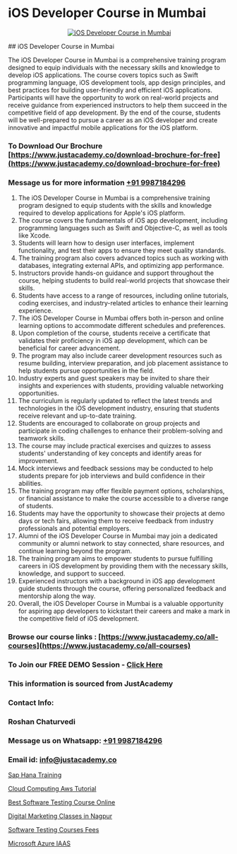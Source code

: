 # iOS Developer Course in Mumbai

<p align="center">
  <a href="https://justacademy.co/course-detail/ios-training">
    <img src="https://justacademy.co/storage2/course_image/1676636008_course_image.webp" alt="iOS Developer Course in Mumbai">
  </a>
</p>
## iOS Developer Course in Mumbai

The iOS Developer Course in Mumbai is a comprehensive training program designed to equip individuals with the necessary skills and knowledge to develop iOS applications. The course covers topics such as Swift programming language, iOS development tools, app design principles, and best practices for building user-friendly and efficient iOS applications. Participants will have the opportunity to work on real-world projects and receive guidance from experienced instructors to help them succeed in the competitive field of app development. By the end of the course, students will be well-prepared to pursue a career as an iOS developer and create innovative and impactful mobile applications for the iOS platform.
### To Download Our Brochure [https://www.justacademy.co/download-brochure-for-free](https://www.justacademy.co/download-brochure-for-free)
### Message us for more information [+91 9987184296](https://api.whatsapp.com/send?phone=919987184296)
1) The iOS Developer Course in Mumbai is a comprehensive training program designed to equip students with the skills and knowledge required to develop applications for Apple's iOS platform.
2) The course covers the fundamentals of iOS app development, including programming languages such as Swift and Objective-C, as well as tools like Xcode.
3) Students will learn how to design user interfaces, implement functionality, and test their apps to ensure they meet quality standards.
4) The training program also covers advanced topics such as working with databases, integrating external APIs, and optimizing app performance.
5) Instructors provide hands-on guidance and support throughout the course, helping students to build real-world projects that showcase their skills.
6) Students have access to a range of resources, including online tutorials, coding exercises, and industry-related articles to enhance their learning experience.
7) The iOS Developer Course in Mumbai offers both in-person and online learning options to accommodate different schedules and preferences.
8) Upon completion of the course, students receive a certificate that validates their proficiency in iOS app development, which can be beneficial for career advancement.
9) The program may also include career development resources such as resume building, interview preparation, and job placement assistance to help students pursue opportunities in the field.
10) Industry experts and guest speakers may be invited to share their insights and experiences with students, providing valuable networking opportunities.
11) The curriculum is regularly updated to reflect the latest trends and technologies in the iOS development industry, ensuring that students receive relevant and up-to-date training.
12) Students are encouraged to collaborate on group projects and participate in coding challenges to enhance their problem-solving and teamwork skills.
13) The course may include practical exercises and quizzes to assess students' understanding of key concepts and identify areas for improvement.
14) Mock interviews and feedback sessions may be conducted to help students prepare for job interviews and build confidence in their abilities.
15) The training program may offer flexible payment options, scholarships, or financial assistance to make the course accessible to a diverse range of students.
16) Students may have the opportunity to showcase their projects at demo days or tech fairs, allowing them to receive feedback from industry professionals and potential employers.
17) Alumni of the iOS Developer Course in Mumbai may join a dedicated community or alumni network to stay connected, share resources, and continue learning beyond the program.
18) The training program aims to empower students to pursue fulfilling careers in iOS development by providing them with the necessary skills, knowledge, and support to succeed.
19) Experienced instructors with a background in iOS app development guide students through the course, offering personalized feedback and mentorship along the way.
20) Overall, the iOS Developer Course in Mumbai is a valuable opportunity for aspiring app developers to kickstart their careers and make a mark in the competitive field of iOS development.

### Browse our course links : [https://www.justacademy.co/all-courses](https://www.justacademy.co/all-courses) 
### To Join our FREE DEMO Session - [Click Here](https://www.justacademy.co/register-for-course-demo)


### This information is sourced from JustAcademy
### Contact Info:
### Roshan Chaturvedi
### Message us on Whatsapp: [+91 9987184296](https://api.whatsapp.com/send?phone=919987184296)
### Email id: [info@justacademy.co](mailto:info@justacademy.co)
                
[Sap Hana Training](https://www.linkedin.com/pulse/sap-hana-training-justacademy-ahmedabad-u3stc/)

[Cloud Computing Aws Tutorial](https://www.linkedin.com/pulse/cloud-computing-aws-tutorial-justacademy-kolkata-q6xre?trackingId=tv4vtg7%2B9PMDrral0QQs0g%3D%3D&lipi=urn%3Ali%3Apage%3Ad_flagship3_company_admin%3BQDIjHgscSv%2BfE53RTIlzCA%3D%3D)

[Best Software Testing Course Online](https://medium.com/@namusn/best-software-testing-course-online-98f82d03ecfb)

[Digital Marketing Classes in Nagpur](https://medium.com/@roneet705/digital-marketing-classes-in-nagpur-8ba2b2dda101)

[Software Testing Courses Fees](https://justacademyin.github.io/justacademy/software-testing-courses-fees)

[Microsoft Azure IAAS](https://justacademyin.github.io/justacademy/microsoft-azure-iaas)

